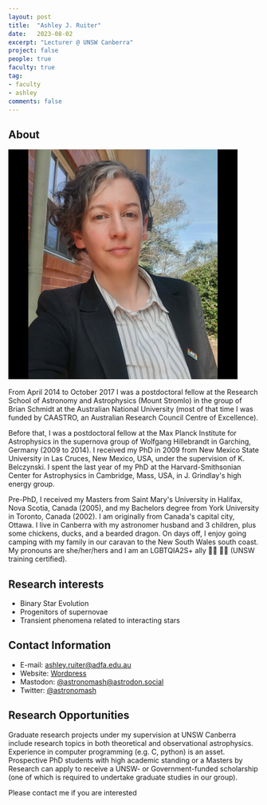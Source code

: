 ```yaml
---
layout: post
title:  "Ashley J. Ruiter"
date:   2023-08-02
excerpt: "Lecturer @ UNSW Canberra"
project: false
people: true
faculty: true
tag:
- faculty
- ashley
comments: false
---
```


## About

<img src="/assets/img/AshleyRuiter.jpg" class="img-profile" />

From April 2014 to October 2017 I was a postdoctoral fellow at the Research School of Astronomy and Astrophysics (Mount Stromlo) in the group of Brian Schmidt at the Australian National University (most of that time I was funded by CAASTRO, an Australian Research Council Centre of Excellence).

Before that, I was a postdoctoral fellow at the Max Planck Institute for Astrophysics in the supernova group of Wolfgang Hillebrandt in Garching, Germany (2009 to 2014).
I received my PhD in 2009 from New Mexico State University in Las Cruces, New Mexico, USA, under the supervision of K. Belczynski. I spent the last year of my PhD at the Harvard-Smithsonian Center for Astrophysics in Cambridge, Mass, USA, in J. Grindlay's high energy group.

Pre-PhD, I received my Masters from Saint Mary's University in Halifax, Nova Scotia, Canada (2005), and my Bachelors degree from York University in Toronto, Canada (2002). I am originally from Canada's capital city, Ottawa. I live in Canberra with my astronomer husband and 3 children, plus some chickens, ducks, and a bearded dragon. On days off, I enjoy going camping with my family in our caravan to the New South Wales south coast. My pronouns are she/her/hers and I am an LGBTQIA2S+ ally 🏳️‍⚧️ 🏳️‍🌈 (UNSW training certified).

## Research interests

- Binary Star Evolution
- Progenitors of supernovae
- Transient phenomena related to interacting stars

## Contact Information

- E-mail: [ashley.ruiter@adfa.edu.au](mailto:ashley.ruiter@adfa.edu.au)
- Website: [Wordpress](https://ashleyruiterastro.wordpress.com/)
- Mastodon: [@astronomash@astrodon.social](https://astrodon.social/@astronomash)
- Twitter: [@astronomash](https://twitter.com/astronomash)

## Research Opportunities

Graduate research projects under my supervision at UNSW Canberra include research topics in both theoretical and observational astrophysics. Experience in computer programming (e.g. C, python) is an asset. Prospective PhD students with high academic standing or a Masters by Research can apply to receive a UNSW- or Government-funded scholarship (one of which is required to undertake graduate studies in our group).

Please contact me if you are interested
